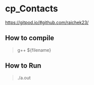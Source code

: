 # cp_Contacts
https://gitpod.io/#github.com/raichek23/

## How to compile
> g++ ${filename}
> 

## How to Run
> ./a.out
> 

